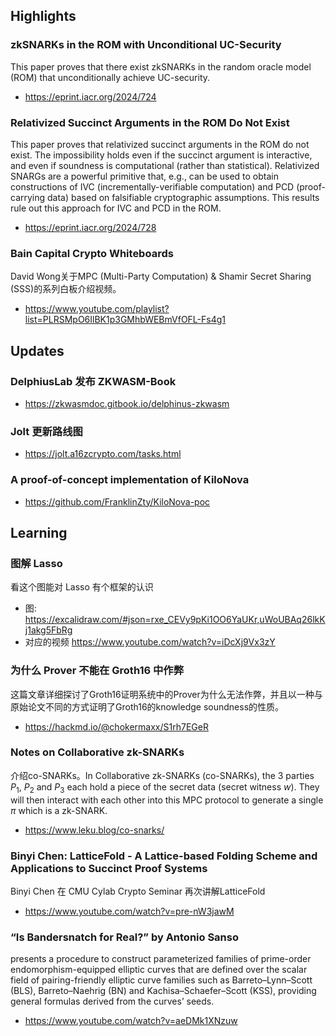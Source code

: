 ## Highlights

### zkSNARKs in the ROM with Unconditional UC-Security 
This paper proves that there exist zkSNARKs in the random oracle model (ROM) that unconditionally achieve UC-security.
- https://eprint.iacr.org/2024/724

### Relativized Succinct Arguments in the ROM Do Not Exist 
This paper proves that relativized succinct arguments in the ROM do not exist. The impossibility holds even if the succinct argument is interactive, and even if soundness is computational (rather than statistical). Relativized SNARGs are a powerful primitive that, e.g., can be used to obtain constructions of IVC (incrementally-verifiable computation) and PCD (proof-carrying data) based on falsifiable cryptographic assumptions. This results rule out this approach for IVC and PCD in the ROM.

- https://eprint.iacr.org/2024/728

### Bain Capital Crypto Whiteboards
David Wong关于MPC (Multi-Party Computation) & Shamir Secret Sharing (SSS)的系列白板介绍视频。
- https://www.youtube.com/playlist?list=PLRSMpO6IlBK1p3GMhbWEBmVfOFL-Fs4g1


## Updates

### DelphiusLab 发布 ZKWASM-Book
- https://zkwasmdoc.gitbook.io/delphinus-zkwasm

### Jolt 更新路线图
- https://jolt.a16zcrypto.com/tasks.html

### A proof-of-concept implementation of KiloNova
- https://github.com/FranklinZty/KiloNova-poc

## Learning

### 图解 Lasso
看这个图能对 Lasso 有个框架的认识
- 图: https://excalidraw.com/#json=rxe_CEVy9pKi1OO6YaUKr,uWoUBAq26lkKj1akg5FbRg
- 对应的视频 https://www.youtube.com/watch?v=iDcXj9Vx3zY

### 为什么 Prover 不能在 Groth16 中作弊

这篇文章详细探讨了Groth16证明系统中的Prover为什么无法作弊，并且以一种与原始论文不同的方式证明了Groth16的knowledge soundness的性质。
- https://hackmd.io/@chokermaxx/S1rh7EGeR

### Notes on Collaborative zk-SNARKs
介绍co-SNARKs。In Collaborative zk-SNARKs (co-SNARKs), the 3 parties $P_1$, $P_2$ and $P_3$ each hold a piece of the secret data (secret witness $w$). They will then interact with each other into this MPC protocol to generate a single $\pi$ which is a zk-SNARK.
- https://www.leku.blog/co-snarks/

### Binyi Chen: LatticeFold - A Lattice-based Folding Scheme and Applications to Succinct Proof Systems
Binyi Chen 在 CMU Cylab Crypto Seminar 再次讲解LatticeFold
- https://www.youtube.com/watch?v=pre-nW3jawM

### “Is Bandersnatch for Real?” by Antonio Sanso
presents a procedure to construct parameterized families of prime-order endomorphism-equipped elliptic curves that are defined over the scalar field of pairing-friendly elliptic curve families such as Barreto–Lynn–Scott (BLS), Barreto–Naehrig (BN) and Kachisa–Schaefer–Scott (KSS), providing general formulas derived from the curves’ seeds.
- https://www.youtube.com/watch?v=aeDMk1XNzuw
